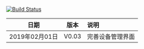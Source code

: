 [![Build Status](https://travis-ci.org/taowenyin/ElectricIOTWeb.svg?branch=master)](https://travis-ci.org/taowenyin/ElectricIOTWeb)


| 日期 | 版本 | 说明 |
| :--: | :--: | :-- |
| 2019年02月01日 | V0.03 | 完善设备管理界面 |
